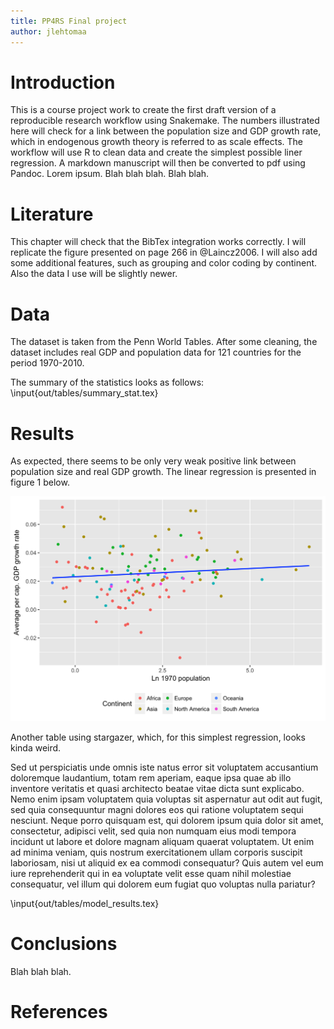 ```yaml
---
title: PP4RS Final project
author: jlehtomaa
---
```


# Introduction

This is a course project work to create the first draft version of a reproducible research workflow using Snakemake.
The numbers illustrated here will check for a link between the population size and GDP growth rate, which in endogenous growth theory is referred to as scale effects.
The workflow will use R to clean data and create the simplest possible liner regression.
A markdown manuscript will then be converted to pdf using Pandoc.
Lorem ipsum. Blah blah blah. Blah blah.

# Literature
This chapter will check that the BibTex integration works correctly.
I will replicate the figure presented on page 266 in @Laincz2006.
I will also add some additional features, such as grouping and color coding by continent.
Also the data I use will be slightly newer.

# Data
The dataset is taken from the Penn World Tables.
After some cleaning, the dataset includes real GDP and population data for 121 countries for the period 1970-2010.

The summary of the statistics looks as follows:
\input{out/tables/summary_stat.tex}


# Results

As expected, there seems to be only very weak positive link between population size and real GDP growth.
The linear regression is presented in figure 1 below.

![Average real GDP growth for 1970 - 2010 and log of 1970 population](out/figures/fig_01.png)

Another table using stargazer, which, for this simplest regression, looks kinda weird.

Sed ut perspiciatis unde omnis iste natus error sit voluptatem accusantium doloremque laudantium, totam rem aperiam, eaque ipsa quae ab illo inventore veritatis et quasi architecto beatae vitae dicta sunt explicabo. Nemo enim ipsam voluptatem quia voluptas sit aspernatur aut odit aut fugit, sed quia consequuntur magni dolores eos qui ratione voluptatem sequi nesciunt. Neque porro quisquam est, qui dolorem ipsum quia dolor sit amet, consectetur, adipisci velit, sed quia non numquam eius modi tempora incidunt ut labore et dolore magnam aliquam quaerat voluptatem. Ut enim ad minima veniam, quis nostrum exercitationem ullam corporis suscipit laboriosam, nisi ut aliquid ex ea commodi consequatur? Quis autem vel eum iure reprehenderit qui in ea voluptate velit esse quam nihil molestiae consequatur, vel illum qui dolorem eum fugiat quo voluptas nulla pariatur?

\input{out/tables/model_results.tex}

# Conclusions
Blah blah blah.

# References #
